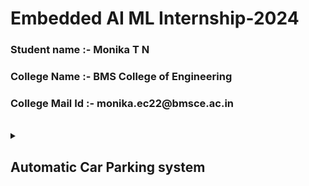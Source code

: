 # Embedded AI ML Internship-2024
<h3> Student name :- Monika T N</h3>
<h3>College Name :- BMS College of Engineering</h3>
<h3> College Mail Id :- monika.ec22@bmsce.ac.in</h3><br>
<details>
  <summary>
    <h2>Automatic Car Parking system</h2>
  </summary>
</details>
